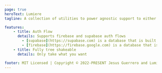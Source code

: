 ```yaml
---
page: true
heroText: Lumiere
tagline: A collection of utilities to power agnostic support to either firebase or supabase as BAAS

features:
    - title: Auth Flow
      details: Supports firebase and supabase auth flows
        - [supabase](https://supabase.com) is a database that is built for the modern web.
        - [firebase](https://firebase.google.com) is a database that is built for the modern web.
    - title: Fully tree shakeable
      details: Only take what you want

footer: MIT Licensed | Copyright © 2022-PRESENT Jesus Guerrero and Lumiere Utils contributors
---
```

<script setup>
    import Home from './.vitepress/theme/components/Home.vue'
</script>

<Home />